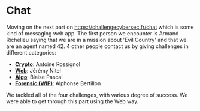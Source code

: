 # Chat

Moving on the next part on https://challengecybersec.fr/chat which is some kind of messaging web app. The first person we encounter is Armand Richelieu saying that we are in a mission about 'Evil Country' and that we are an agent named 42. 4 other people contact us by giving challenges in different categories:

- __[Crypto](./Crypto)__: Antoine Rossignol
- __[Web](./Web)__: Jérémy Nitel
- __[Algo](./Algo)__: Blaise Pascal
- __[Forensic (WIP)](./Forensic)__: Alphonse Bertillon

We tackled all of the four challenges, with various degree of success. We were able to get through this part using the Web way.